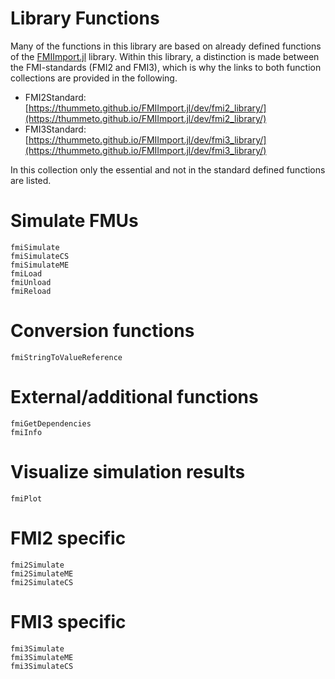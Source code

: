 # Library Functions

Many of the functions in this library are based on already defined functions of the [FMIImport.jl](https://github.com/ThummeTo/FMIImport.jl) library. Within this library, a distinction is made between the FMI-standards (FMI2 and FMI3), which is why the links to both function collections are provided in the following.
- FMI2Standard: [https://thummeto.github.io/FMIImport.jl/dev/fmi2_library/](https://thummeto.github.io/FMIImport.jl/dev/fmi2_library/)
- FMI3Standard: [https://thummeto.github.io/FMIImport.jl/dev/fmi3_library/](https://thummeto.github.io/FMIImport.jl/dev/fmi3_library/)

In this collection only the essential and not in the standard defined functions are listed.


# Simulate FMUs

```@docs
fmiSimulate
fmiSimulateCS
fmiSimulateME
fmiLoad
fmiUnload
fmiReload
```

# Conversion functions

```@docs
fmiStringToValueReference
```

# External/additional functions

```@docs
fmiGetDependencies
fmiInfo
```

# Visualize simulation results

```@docs
fmiPlot
```

# FMI2 specific

```@docs
fmi2Simulate
fmi2SimulateME
fmi2SimulateCS
```

# FMI3 specific

```@docs
fmi3Simulate
fmi3SimulateME
fmi3SimulateCS
```